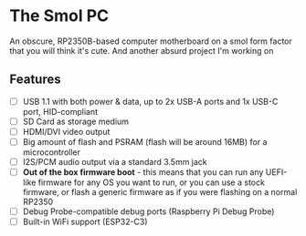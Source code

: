 # The Smol PC
An obscure, RP2350B-based computer motherboard on a smol form factor that you will think it's cute. And another absurd project I'm working on

## Features
- [ ] USB 1.1 with both power & data, up to 2x USB-A ports and 1x USB-C port, HID-compliant
- [ ] SD Card as storage medium
- [ ] HDMI/DVI video output
- [ ] Big amount of flash and PSRAM (flash will be around 16MB) for a microcontroller
- [ ] I2S/PCM audio output via a standard 3.5mm jack
- [ ] **Out of the box firmware boot** - this means that you can run any UEFI-like firmware for any OS you want to run, or you can use a stock firmware, or flash a generic firmware as if you were flashing on a normal RP2350
- [ ] Debug Probe-compatible debug ports (Raspberry Pi Debug Probe)
- [ ] Built-in WiFi support (ESP32-C3)
